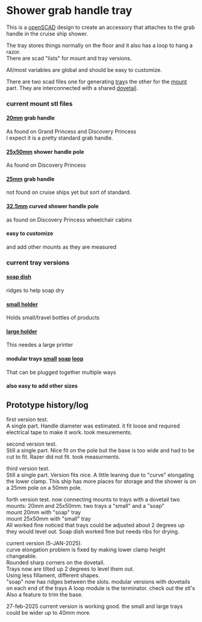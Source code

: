 # Shower grab handle tray
This is a [openSCAD](https://openscad.org/) design to create an accessory that attaches to the grab handle in the cruise ship shower.

The tray stores things normally on the floor and it also has a loop to hang a razor.   
There are scad "lists" for mount and tray versions. 

All/most variables are global and should be easy to customize. 

There are two scad files one for generating [tray](src/universal_tray.scad)s the other for the [mount](src/universal_mounts.scad) part. 
They are interconnected with a shared [dovetail](src/dovetail.scad). 

### current mount stl files
#### [20mm](/src/stl/20mm_mount.stl) grab handle
As found on Grand Princess and Discovery Princess   
I expect it is a pretty standard grab handle.
####  [25x50mm](/src/stl/25mm_mount.stl) shower handle pole 
As found on Discovery Princess 
#### [25mm](/src/stl/25mm_mount.stl) grab handle
not found on cruise ships yet but sort of standard.
#### [32.5mm](/src/stl/32mm_mount.stl) curved shower handle pole
as found on Discovery Princess wheelchair cabins
#### easy to customize
and add other mounts as they are measured

### current tray versions
#### [soap dish](src/stl/tray_short.stl)
ridges to help soap dry
#### [small holder](/src/stl/tray_small.stl)
Holds small/travel bottles of products
#### [large holder](/src/stl/tray_large.stl)
This needes a large printer
#### modular trays [small](src/stl/tray_shortmount.stl) [soap](rc/stl/tray_soapmount.stl) [loop](src/stl/tray_loop.stl)
That can be plugged together multiple ways

#### also easy to add other sizes

## Prototype history/log
first version test.        
A single part.
Handle diameter was estimated. it fit loose and required electrical tape to make it work. took mesurements.

second version test.     
Still a single part.
Nice fit on the pole but the base is too wide and had to be cut to fit. Razer did not fit. took measurments.

third version test.      
Still a single part.
Version fits nice. A little leaning due to "curve" elongating the lower clamp.
This ship has more places for storage and the shower is on a 25mm pole on a 50mm pole.

forth version test. 
now connecting mounts to trays with a dovetail
two mounts: 20mm and 25x50mm. two trays a "small" and a "soap"   
mount 20mm with "soap" tray   
mount 25x50mm with "small" tray   
All worked fine noticed that trays could be adjusted about 2 degrees up they would level out. Soap dish worked fine but needs ribs for drying.

current version (5-JAN-2025).       
curve elongation problem is fixed by making lower clamp height changeable.    
Rounded sharp corners on the dovetail.    
Trays now are tilted up 2 degrees to level them out.    
Using less fillament, different shapes.   
"soap" now has ridges between the slots.
modular versions with dovetails on each end of the trays
A loop module is the terminator. check out the stl's
Also a feature to trim the base. 

27-feb-2025
current version is working good. the small and large trays could be wider up to 40mm more.









